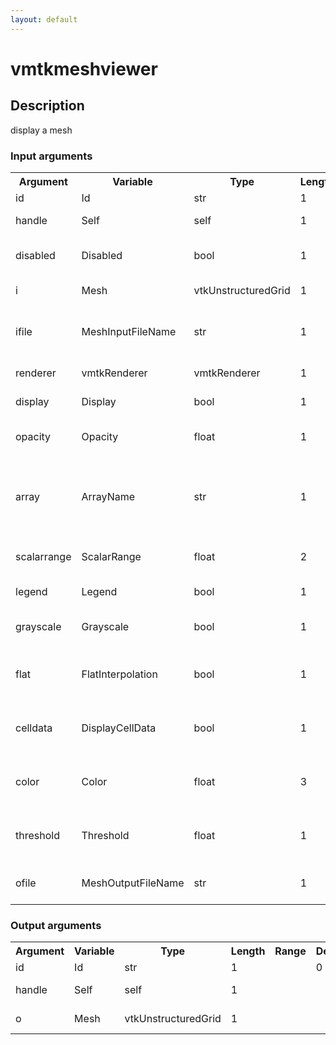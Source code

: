 ```yaml
---
layout: default
---
```

<h1>vmtkmeshviewer</h1>
<h2>Description</h2>
display a mesh
<h3>Input arguments</h3>
<table class="vmtkscripts">
<tr>
<th>Argument</th><th>Variable</th><th>Type</th><th>Length</th><th>Range</th><th>Default</th><th>Description</th>
</tr>
<tr><td>id</td><td>Id</td><td>str</td><td>1</td><td></td><td>0</td><td>script id</td>
</tr>
<tr><td>handle</td><td>Self</td><td>self</td><td>1</td><td></td><td></td><td>handle to self</td>
</tr>
<tr><td>disabled</td><td>Disabled</td><td>bool</td><td>1</td><td></td><td>0</td><td>disable execution and piping</td>
</tr>
<tr><td>i</td><td>Mesh</td><td>vtkUnstructuredGrid</td><td>1</td><td></td><td></td><td>the input mesh</td>
</tr>
<tr><td>ifile</td><td>MeshInputFileName</td><td>str</td><td>1</td><td></td><td></td><td>filename for the default Mesh reader</td>
</tr>
<tr><td>renderer</td><td>vmtkRenderer</td><td>vmtkRenderer</td><td>1</td><td></td><td></td><td>external renderer</td>
</tr>
<tr><td>display</td><td>Display</td><td>bool</td><td>1</td><td></td><td>1</td><td>toggle rendering</td>
</tr>
<tr><td>opacity</td><td>Opacity</td><td>float</td><td>1</td><td>(0.0,1.0)</td><td>1.0</td><td>object opacity in the scene</td>
</tr>
<tr><td>array</td><td>ArrayName</td><td>str</td><td>1</td><td></td><td></td><td>name of the array where the scalars to be displayed are stored</td>
</tr>
<tr><td>scalarrange</td><td>ScalarRange</td><td>float</td><td>2</td><td></td><td>[0.0, 0.0]</td><td>range of the scalar map</td>
</tr>
<tr><td>legend</td><td>Legend</td><td>bool</td><td>1</td><td></td><td>0</td><td>toggle scalar bar</td>
</tr>
<tr><td>grayscale</td><td>Grayscale</td><td>bool</td><td>1</td><td></td><td>0</td><td>toggle color or grayscale</td>
</tr>
<tr><td>flat</td><td>FlatInterpolation</td><td>bool</td><td>1</td><td></td><td>0</td><td>toggle flat or shaded surface display</td>
</tr>
<tr><td>celldata</td><td>DisplayCellData</td><td>bool</td><td>1</td><td></td><td>0</td><td>toggle display of point or cell data</td>
</tr>
<tr><td>color</td><td>Color</td><td>float</td><td>3</td><td></td><td>[-1.0, -1.0, -1.0]</td><td>RGB color of the object in the scene</td>
</tr>
<tr><td>threshold</td><td>Threshold</td><td>float</td><td>1</td><td></td><td>-inf</td><td>threshold to apply to the array when pressing t</td>
</tr>
<tr><td>ofile</td><td>MeshOutputFileName</td><td>str</td><td>1</td><td></td><td></td><td>filename for the default Mesh writer</td>
</tr>
</table><h3>Output arguments</h3>
<table class="vmtkscripts">
<tr>
<th>Argument</th><th>Variable</th><th>Type</th><th>Length</th><th>Range</th><th>Default</th><th>Description</th>
</tr>
<tr><td>id</td><td>Id</td><td>str</td><td>1</td><td></td><td>0</td><td>script id</td>
</tr>
<tr><td>handle</td><td>Self</td><td>self</td><td>1</td><td></td><td></td><td>handle to self</td>
</tr>
<tr><td>o</td><td>Mesh</td><td>vtkUnstructuredGrid</td><td>1</td><td></td><td></td><td>the output mesh</td>
</tr>
</table>
